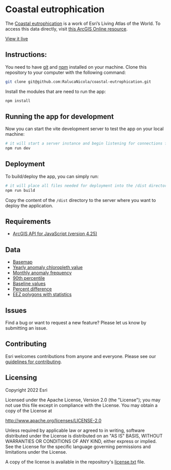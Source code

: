 # Coastal eutrophication

The [Coastal eutrophication](https://geoxc-apps4.bd.esri.com/coastal-eutrophication/) is a work of Esri’s Living Atlas of the World. To access this data directly, visit [this ArcGIS Online resource](https://www.arcgis.com/home/group.html?id=79d07e80275f4e20965d30a2123d1701#overview).

[View it live](https://geoxc-apps4.bd.esri.com/coastal-eutrophication/)

## Instructions:

You need to have [git](https://git-scm.com/) and [npm](https://www.npmjs.com/) installed on your machine.
Clone this repository to your computer with the following command:

```sh
git clone git@github.com:RalucaNicola/coastal-eutrophication.git
```

Install the modules that are need to run the app:

```sh
npm install
```

## Running the app for development

Now you can start the vite development server to test the app on your local machine:

```sh
# it will start a server instance and begin listening for connections from localhost on port 3000
npm run dev
```

## Deployment

To build/deploy the app, you can simply run:

```sh
# it will place all files needed for deployment into the /dist directory
npm run build
```

Copy the content of the `/dist` directory to the server where you want to deploy the application.

## Requirements

- [ArcGIS API for JavaScript (version 4.25)](https://developers.arcgis.com/javascript/index.html)

## Data

- [Basemap](https://www.arcgis.com/home/item.html?id=bea906821f874d24b6dcf2a794edefd9)
- [Yearly anomaly chloropleth value](https://tiledimageservices.arcgis.com/P3ePLMYs2RVChkJx/arcgis/rest/services/SDG_Reporting_202202_anomaly_chlor_a/ImageServer)
- [Monthly anomaly frequency](https://tiledimageservices.arcgis.com/P3ePLMYs2RVChkJx/arcgis/rest/services/SDG_Reporting_202202_anomaly_monthly_frequency_v2/ImageServer)
- [90th percentile](https://tiledimageservices.arcgis.com/P3ePLMYs2RVChkJx/arcgis/rest/services/SDG_Reporting_202202_p90/ImageServer)
- [Baseline values](https://tiledimageservices.arcgis.com/P3ePLMYs2RVChkJx/arcgis/rest/services/SDG_Reporting_202202_baseline/ImageServer)
- [Percent difference](https://tiledimageservices.arcgis.com/P3ePLMYs2RVChkJx/arcgis/rest/services/SDG_Reporting_202202_percent_difference/ImageServer)
- [EEZ polygons with statistics](https://services.arcgis.com/bDAhvQYMG4WL8O5o/ArcGIS/rest/services/eez_v11_with_UN_code_and_EEZ_pixel_count_and_UN_regions_and_stats_UN_Country_Dissolve_v3/FeatureServer/0)

## Issues

Find a bug or want to request a new feature? Please let us know by submitting an issue.

## Contributing

Esri welcomes contributions from anyone and everyone. Please see our [guidelines for contributing](https://github.com/esri/contributing).

## Licensing

Copyright 2022 Esri

Licensed under the Apache License, Version 2.0 (the "License");
you may not use this file except in compliance with the License.
You may obtain a copy of the License at

http://www.apache.org/licenses/LICENSE-2.0

Unless required by applicable law or agreed to in writing, software
distributed under the License is distributed on an "AS IS" BASIS,
WITHOUT WARRANTIES OR CONDITIONS OF ANY KIND, either express or implied.
See the License for the specific language governing permissions and
limitations under the License.

A copy of the license is available in the repository's [license.txt](license.txt) file.

